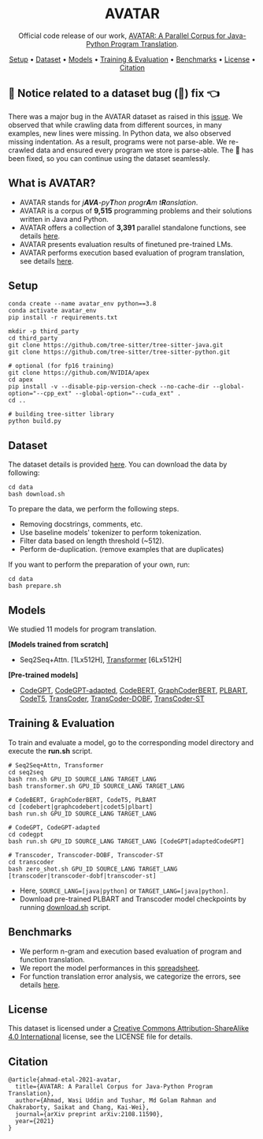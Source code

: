 <div align="center">

<h1>AVATAR</h1>

Official code release of our
work, [AVATAR: A Parallel Corpus for Java-Python Program Translation](https://arxiv.org/abs/2108.11590).

<p align="center">
  <a href="#setup">Setup</a> •
  <a href="#dataset">Dataset</a> •
  <a href="#models">Models</a> •
  <a href="#training--evaluation">Training & Evaluation</a> •
  <a href="#benchmarks">Benchmarks</a> •
  <a href="#license">License</a> • 
  <a href="#citation">Citation</a>
</p>

</div>

## :mega: Notice related to a dataset bug (:bug:) fix :point_left:

There was a major bug in the AVATAR dataset as raised in this [issue](https://github.com/wasiahmad/AVATAR/issues/5). We observed that while crawling data from different sources, in many examples, new lines were missing. In Python data, we also observed missing indentation. As a result, programs were not parse-able. We re-crawled data and ensured every program we store is parse-able. The :bug: has been fixed, so you can continue using the dataset seamlessly. 


## What is AVATAR?

- AVATAR stands for *j**AVA**-py**T**hon progr**A**m t**R**anslation*.
- AVATAR is a corpus of **9,515** programming problems and their solutions written in Java and Python.
- AVATAR offers a collection of **3,391** parallel standalone functions, see details [here](https://github.com/wasiahmad/AVATAR/tree/main/data).
- AVATAR presents evaluation results of finetuned pre-trained LMs.
- AVATAR performs execution based evaluation of program translation, see details [here](https://github.com/wasiahmad/AVATAR/tree/main/test_cases).

## Setup

```
conda create --name avatar_env python==3.8
conda activate avatar_env
pip install -r requirements.txt

mkdir -p third_party
cd third_party
git clone https://github.com/tree-sitter/tree-sitter-java.git
git clone https://github.com/tree-sitter/tree-sitter-python.git

# optional (for fp16 training)
git clone https://github.com/NVIDIA/apex
cd apex
pip install -v --disable-pip-version-check --no-cache-dir --global-option="--cpp_ext" --global-option="--cuda_ext" .
cd ..

# building tree-sitter library
python build.py
```

## Dataset

The dataset details is provided [here](https://github.com/wasiahmad/AVATAR/blob/main/data/README.md#dataset). You can download the data by following:

```
cd data
bash download.sh
``` 

To prepare the data, we perform the following steps.

- Removing docstrings, comments, etc.
- Use baseline models' tokenizer to perform tokenization.
- Filter data based on length threshold (~512).
- Perform de-duplication. (remove examples that are duplicates)

If you want to perform the preparation of your own, run:

```
cd data
bash prepare.sh
```

## Models

We studied 11 models for program translation.

**[Models trained from scratch]** 
- Seq2Seq+Attn. [1Lx512H], [Transformer](https://papers.nips.cc/paper/2017/file/3f5ee243547dee91fbd053c1c4a845aa-Paper.pdf) [6Lx512H]

**[Pre-trained models]** 
- [CodeGPT](https://arxiv.org/abs/2102.04664), [CodeGPT-adapted](https://arxiv.org/abs/2102.04664), [CodeBERT](https://www.aclweb.org/anthology/2020.findings-emnlp.139/), [GraphCoderBERT](https://openreview.net/pdf?id=jLoC4ez43PZ), [PLBART](https://arxiv.org/abs/2103.06333), [CodeT5](https://arxiv.org/abs/2109.00859), [TransCoder](https://papers.nips.cc/paper/2020/hash/ed23fbf18c2cd35f8c7f8de44f85c08d-Abstract.html), [TransCoder-DOBF](https://arxiv.org/abs/2102.07492), [TransCoder-ST](https://arxiv.org/pdf/2110.06773.pdf)

## Training & Evaluation

To train and evaluate a model, go to the corresponding model directory and execute the **run.sh** script.

```
# Seq2Seq+Attn, Transformer
cd seq2seq
bash rnn.sh GPU_ID SOURCE_LANG TARGET_LANG
bash transformer.sh GPU_ID SOURCE_LANG TARGET_LANG

# CodeBERT, GraphCoderBERT, CodeT5, PLBART
cd [codebert|graphcodebert|codet5|plbart]
bash run.sh GPU_ID SOURCE_LANG TARGET_LANG

# CodeGPT, CodeGPT-adapted
cd codegpt
bash run.sh GPU_ID SOURCE_LANG TARGET_LANG [CodeGPT|adaptedCodeGPT]

# Transcoder, Transcoder-DOBF, Transcoder-ST 
cd transcoder
bash zero_shot.sh GPU_ID SOURCE_LANG TARGET_LANG [transcoder|transcoder-dobf|transcoder-st]
```

- Here, `SOURCE_LANG=[java|python]` or `TARGET_LANG=[java|python]`.
- Download pre-trained PLBART and Transcoder model checkpoints by running
  [download.sh](https://github.com/wasiahmad/AVATAR/blob/main/download.sh) script.

## Benchmarks

- We perform n-gram and execution based evaluation of program and function translation.
- We report the model performances in this [spreadsheet](https://docs.google.com/spreadsheets/d/12aFLXDrR3nTXCI_GmG8qqoMKmdSsWkxECKTleQkq5ZU/edit#gid=0).
- For function translation error analysis, we categorize the errors, see details 
[here](https://github.com/wasiahmad/AVATAR/blob/main/evaluation/classify_errors.py).

## License

This dataset is licensed under
a [Creative Commons Attribution-ShareAlike 4.0 International](https://creativecommons.org/licenses/by-sa/4.0/) license,
see the LICENSE file for details.

## Citation

```
@article{ahmad-etal-2021-avatar,
  title={AVATAR: A Parallel Corpus for Java-Python Program Translation},
  author={Ahmad, Wasi Uddin and Tushar, Md Golam Rahman and Chakraborty, Saikat and Chang, Kai-Wei},
  journal={arXiv preprint arXiv:2108.11590},
  year={2021}
}
```
